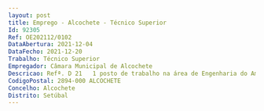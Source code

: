 ```yaml
--- 
layout: post
title: Emprego - Alcochete - Técnico Superior
Id: 92305
Ref: OE202112/0102
DataAbertura: 2021-12-04
DataFecho: 2021-12-20
Trabalho: Técnico Superior
Empregador: Câmara Municipal de Alcochete
Descricao: Refª. D 21   1 posto de trabalho na área de Engenharia do Ambiente (DISU) – Apresentar aptidão para organização de serviços e liderança de equipas operacionais. Elaborar pareceres de caráter técnico científico no âmbito das áreas relacionadas com segurança e saúde pública, nomeadamente limpeza e higienização das vias públicas, controlo de pragas, recolha de resíduos sólidos urbanos  Elaborar propostas de melhoria da qualidade do serviço prestado ao munícipe no âmbito da recolha de resíduos e higiene e limpeza urbana  Desenvolver e implementar planos de gestão operacional de resíduos ao nível da varredura manual e mecânica, recolha de monos,  Analisar e sistematizar a informação relacionada com a evolução da produção e recolha de resíduos sólidos urbanos, por tipologia e destino final, informando as entidades oficiais  Elaborar e propor medidas e regras de utilização de equipamentos e infraestruturas urbanas pelas populações, com vista à maximização do seu aproveitamento e generalização do acesso  Elaborar estudos relacionados com a localização das zonas de ocupações diferentes, nomeadamente zonas comerciais, industriais e habitacionais, com vista à divisão da área coletada e definição dos locais de deposição dos resíduos  Assegurar a eliminação de focos atentatórios de saúde pública  Elaborar estudos de valorização dos resíduos de embalagens do tipo urbano, nomeadamente papel, plástico, metal e vidro  Estabelecer contatos com entidades produtoras de resíduos específicos, com vista à otimização dos circuitos de recolha e de deposição final  Controlar e acompanhar o tratamento das não conformidades, reclamações e sugestões efetuadas pelos munícipes cidadãos  Cumprir os procedimentos internos, contribuindo para a sua melhoria contínua, suportada por uma avaliação crítica sistemática e pela formulação de propostas de alteração  Planear, programar, desenvolver e controlar as atividades referentes à gestão de recursos humanos, nomeadamente controlo de trabalho extraordinário  Realizar ações de sensibilização no âmbito da recolha de resíduos sólidos urbanos e limpeza da via pública  Promover e gerir campanhas de informação junto das populações, sobre normas de deposição dos diferentes tipos de resíduos e os procedimentos relativos à utilização dos equipamentos e infraestruturas.
CodigoPostal: 2894-000 ALCOCHETE
Concelho: Alcochete
Distrito: Setúbal
--- 
```

